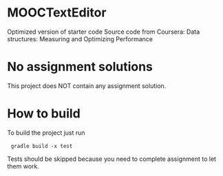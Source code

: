 # MOOCTextEditor
Optimized version of starter code Source code from Coursera: Data structures: Measuring and Optimizing Performance

# No assignment solutions
This project does NOT contain any assignment solution.

# How to build
To build the project just run <pre>
<code>gradle build -x test</code>
</pre>

Tests should be skipped because you need to complete assignment to let them work.
